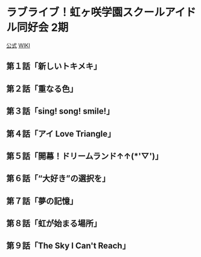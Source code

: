# ラブライブ！虹ヶ咲学園スクールアイドル同好会 2期

[公式](https://www.lovelive-anime.jp/nijigasaki/) 
[WIKI](https://ja.wikipedia.org/wiki/%E3%83%A9%E3%83%96%E3%83%A9%E3%82%A4%E3%83%96!%E8%99%B9%E3%83%B6%E5%92%B2%E5%AD%A6%E5%9C%92%E3%82%B9%E3%82%AF%E3%83%BC%E3%83%AB%E3%82%A2%E3%82%A4%E3%83%89%E3%83%AB%E5%90%8C%E5%A5%BD%E4%BC%9A) 

## 第１話「新しいトキメキ」

## 第２話「重なる色」

## 第３話「sing! song! smile!」

## 第４話「アイ Love Triangle」

## 第５話「開幕！ドリームランド↑↑(*'▽')」

## 第６話「“大好き”の選択を」

## 第７話「夢の記憶」

## 第８話「虹が始まる場所」

## 第９話「The Sky I Can't Reach」
